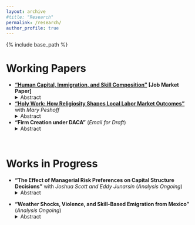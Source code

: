 ```yaml
---
layout: archive
#title: "Research"
permalink: /research/
author_profile: true
---
```


{% include base_path %}

Working Papers
======

<ul class="research-list">
  <li>
    <a href="/files/Murad_Zeynalli_JMP.pdf"><strong>“Human Capital, Immigration, and Skill Composition”</strong></a> <strong>[Job Market Paper]</strong>
    <details class="abstract">
      <summary>Abstract</summary>
      <div class="body">
        The spatial correlation between worker skills and industry skill-intensity is amongst the best documented features of US economic geography. However, the causal impact of human capital on the industrial skill composition of US regions remains largely unknown. This paper studies how immigration-induced shifts in historical human capital affect the contemporary industrial skill composition of US counties. Leveraging quasi-random origin-by-destination immigration patterns from 1850 to 2010, I isolate exogenous variation in skill-specific local working-age population at the county level for 1970-2010. I find that an increase in medium- and high-skill worker shares raises employment and establishment shares in high-skill industries and reduces them in low-skill industries. The nontradable sector captures the major portion of the positive impacts, while the tradable sector absorbs the main fraction of the negative effects. The empirical findings are consistent with a CES model, in which representative firms with differentiated products employ labor of a certain skill type more intensively.
      </div>
    </details>
  </li>

  <li>
    <a href="/files/ZP_Religiosity_Labor.pdf"><strong>“Holy Work: How Religiosity Shapes Local Labor Market Outcomes”</strong></a> with <em>Mary Peshoff</em>
    <details class="abstract">
      <summary>Abstract</summary>
      <div class="body">
        We utilize a novel identification strategy to quantify the impacts of religiosity on US local labor markets. Exploiting the quasi-random variation in historical immigration from 1850 to 2010 and origin-specific religiosity, we isolate exogenous variation in the religious composition of US commuting zones for 1940-2010. We find that, relative to the religiously Unaffiliated share, an exogenous increase in Protestant, Orthodox Christian, and “Other” religious shares decreases employment and marriage shares, whereas Jewish share increases employment and college education shares along with mean income in commuting zones. The share of married women in the workforce falls with all religious shares except Jewish share. Our findings reveal substantial heterogeneity by gender. We demonstrate both the causal effect of religiosity and the heterogeneous impacts of different faiths.
      </div>
    </details>
  </li>

  <li>
    <strong>“Firm Creation under DACA”</strong> (<em>Email for Draft</em>)
    <details class="abstract">
      <summary>Abstract</summary>
      <div class="body">
        Undocumented immigration remains a central issue within US immigration policy debates, yet little is known about how legalization programs affect firm dynamics and labor market composition. In this paper, I study the impact of a particular legalization reform, Deferred Action for Childhood Arrivals (DACA), enacted in 2012, on establishment and employment outcomes. I exploit variation in pre-treatment exposure to the policy in sectors and commuting zones, using a triple-difference estimator. I find that DACA increases establishment entry by 2.4 percent in more exposed sectors and temporarily reduces exit rates, suggesting market expansion and entrepreneurship amongst formerly undocumented workers. The share of native workers rises by 2.1 percentage points, whereas that of ineligible undocumented workers declines by a similar magnitude, demonstrating labor substitution. Heterogeneity estimates across sectoral skill types reveal that these effects are concentrated in low- and medium-skill sectors. These results have important policy implications such that immigrant regularization can enhance firm dynamism and facilitate labor reallocation, without displacing native workers.
      </div>
    </details>
  </li>
</ul>

<br>

Works in Progress
======

<ul class="research-list">
  <li>
    <strong>“The Effect of Managerial Risk Preferences on Capital Structure Decisions”</strong> with <em>Joshua Scott and Eddy Junarsin</em> (<em>Analysis Ongoing</em>)
    <details class="abstract">
      <summary>Abstract</summary>
      <div class="body">
        This study examines how managerial risk preferences moderate the influence of peer firms on capital structure decisions. Using proprietary Compustat ExecuComp data from WRDS, we analyze whether peer effects are amplified or diminished depending on whether a CEO is risk seeking or risk averse. Our findings will show how firm financing outcomes reflect both external pressures from peer firms and the internal dispositions of decision-makers.
      </div>
    </details>
  </li>
</ul>

<ul class="research-list">
  <li>
    <strong>“Weather Shocks, Violence, and Skill-Based Emigration from Mexico”</strong> (<em>Analysis Ongoing</em>)
    <details class="abstract">
      <summary>Abstract</summary>
      <div class="body">
        This study investigates how adverse events influence the skill composition of emigration from Mexico to the United States. While the existing literature documents both positive and negative selection of immigrants, little is known about how weather shocks and violence shape emigration patterns across skill groups. Using novel administrative <em>Matrícula Consular</em>
        data, I analyze whether low- and high-skilled individuals respond differently to such shocks at the municipality level. The findings will provide new evidence on how adverse conditions in origin communities affect both the skill distribution of Mexican emigrants and their return intentions once in the United States.
      </div>
    </details>
  </li>
</ul>


<!-- * **"Prayers and Practices: The Impact of Religiosity on Mortality and Sexual Health Outcomes"** with *Mary Peshoff* -->